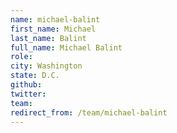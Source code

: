 ```yaml
---
name: michael-balint
first_name: Michael
last_name: Balint
full_name: Michael Balint
role: 
city: Washington
state: D.C.
github: 
twitter: 
team: 
redirect_from: /team/michael-balint
---
```

